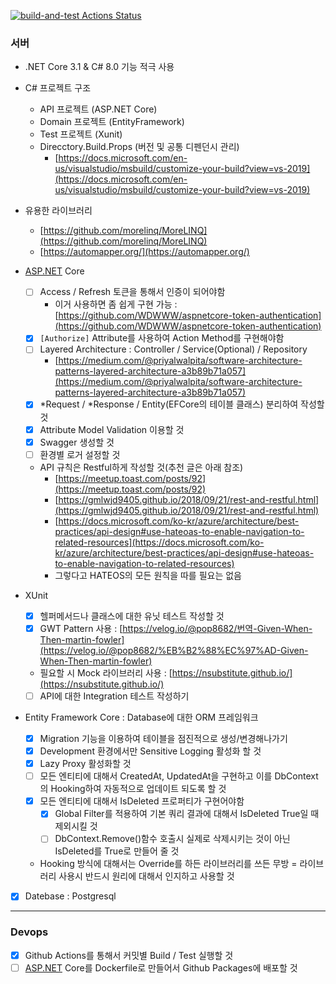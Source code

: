 
[![build-and-test Actions Status](https://github.com/JJhuk/Server/workflows/build-and-test/badge.svg)](https://github.com/JJhuk/Server/actions)

### 서버

- .NET Core 3.1 & C# 8.0 기능 적극 사용
- C# 프로젝트 구조
    - API 프로젝트 (ASP.NET Core)
    - Domain 프로젝트 (EntityFramework)
    - Test 프로젝트 (Xunit)
    - Direcctory.Build.Props (버전 및 공통 디펜던시 관리)
        - [https://docs.microsoft.com/en-us/visualstudio/msbuild/customize-your-build?view=vs-2019](https://docs.microsoft.com/en-us/visualstudio/msbuild/customize-your-build?view=vs-2019)
- 유용한 라이브러리
    - [https://github.com/morelinq/MoreLINQ](https://github.com/morelinq/MoreLINQ)
    - [https://automapper.org/](https://automapper.org/)

- [ASP.NET](http://asp.NET) Core
    - [ ]  Access / Refresh 토큰을 통해서 인증이 되어야함
        - 이거 사용하면 좀 쉽게 구현 가능 :  [https://github.com/WDWWW/aspnetcore-token-authentication](https://github.com/WDWWW/aspnetcore-token-authentication)
    - [x]  `[Authorize]` Attribute를 사용하여 Action Method를 구현해야함
    - [ ]  Layered Architecture : Controller / Service(Optional) / Repository
        - [https://medium.com/@priyalwalpita/software-architecture-patterns-layered-architecture-a3b89b71a057](https://medium.com/@priyalwalpita/software-architecture-patterns-layered-architecture-a3b89b71a057)
    - [x]  *Request / *Response / Entity(EFCore의 테이블 클래스) 분리하여 작성할 것
    - [x]  Attribute Model Validation 이용할 것
    - [x]  Swagger 생성할 것
    - [ ]  환경별 로거 설정할 것
    - API 규칙은 Restful하게 작성할 것(추천 글은 아래 참조)
        - [https://meetup.toast.com/posts/92](https://meetup.toast.com/posts/92)
        - [https://gmlwjd9405.github.io/2018/09/21/rest-and-restful.html](https://gmlwjd9405.github.io/2018/09/21/rest-and-restful.html)
        - [https://docs.microsoft.com/ko-kr/azure/architecture/best-practices/api-design#use-hateoas-to-enable-navigation-to-related-resources](https://docs.microsoft.com/ko-kr/azure/architecture/best-practices/api-design#use-hateoas-to-enable-navigation-to-related-resources)
        - 그렇다고 HATEOS의 모든 원칙을 따를 필요는 없음
- XUnit
    - [x]  헬퍼메서드나 클래스에 대한 유닛 테스트 작성할 것
    - [x]  GWT Pattern 사용 : [https://velog.io/@pop8682/번역-Given-When-Then-martin-fowler](https://velog.io/@pop8682/%EB%B2%88%EC%97%AD-Given-When-Then-martin-fowler)
    - 필요할 시 Mock 라이브러리 사용 : [https://nsubstitute.github.io/](https://nsubstitute.github.io/)
    - [ ]  API에 대한 Integration 테스트 작성하기
- Entity Framework Core : Database에 대한 ORM 프레임워크
    - [x]  Migration 기능을 이용하여 테이블을 점진적으로 생성/변경해나가기
    - [x]  Development 환경에서만 Sensitive Logging 활성화 할 것
    - [x]  Lazy Proxy 활성화할 것
    - [ ]  모든 엔티티에 대해서 CreatedAt, UpdatedAt을 구현하고 이를 DbContext의 Hooking하여 자동적으로 업데이트 되도록 할 것
    - [x]  모든 엔티티에 대해서 IsDeleted 프로퍼티가 구현어야함
        - [x]  Global Filter를 적용하여 기본 쿼리 결과에 대해서 IsDeleted True일 때 제외시킬 것
        - [ ]  DbContext.Remove()함수 호출시 실제로 삭제시키는 것이 아닌 IsDeleted를 True로 만들어 줄 것
    - Hooking 방식에 대해서는 Override를 하든 라이브러리를 쓰든 무방 = 라이브러리 사용시 반드시 원리에 대해서 인지하고 사용할 것
- [x]  Datebase : Postgresql

---

### Devops

- [x]  Github Actions를 통해서 커밋별 Build / Test 실행할 것
- [ ]  [ASP.NET](http://asp.NET) Core를 Dockerfile로 만들어서 Github Packages에 배포할 것
